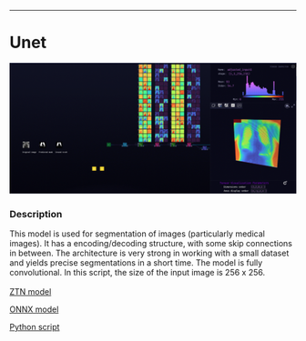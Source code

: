 ***

# **Unet**

<img src="unet.gif">

### Description

This model is used for segmentation of images (particularly medical images). It has a encoding/decoding structure, with some skip connections in between. The architecture is very strong in working with a small dataset and yields precise segmentations in a short time. The model is fully convolutional. In this script, the size of the input image is 256 x 256.
<br /><br />
[ZTN model](ztn/unet.ztn)

[ONNX model](unet.onnx)

[Python script](unet.py)
<br /><br />
